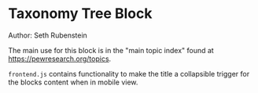 # Taxonomy Tree Block

Author: Seth Rubenstein

The main use for this block is in the "main topic index" found at https://pewresearch.org/topics.

`frontend.js` contains functionality to make the title a collapsible trigger for the blocks content when in mobile view.